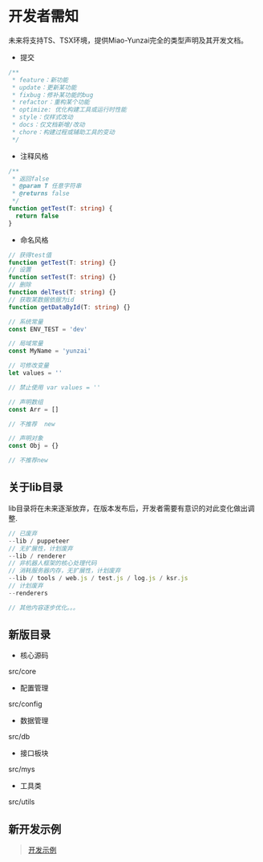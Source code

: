 # 开发者需知

未来将支持TS、TSX环境，提供Miao-Yunzai完全的类型声明及其开发文档。

- 提交

```ts
/**
 * feature：新功能
 * update：更新某功能
 * fixbug：修补某功能的bug
 * refactor：重构某个功能
 * optimize: 优化构建工具或运行时性能
 * style：仅样式改动
 * docs：仅文档新增/改动
 * chore：构建过程或辅助工具的变动
 */
```

- 注释风格

```ts
/**
 * 返回false
 * @param T 任意字符串
 * @returns false
 */
function getTest(T: string) {
  return false
}
```

- 命名风格

```ts
// 获得test值
function getTest(T: string) {}
// 设置
function setTest(T: string) {}
// 删除
function delTest(T: string) {}
// 获取某数据依据为id
function getDataById(T: string) {}

// 系统常量
const ENV_TEST = 'dev'

// 局域常量
const MyName = 'yunzai'

// 可修改变量
let values = ''

// 禁止使用 var values = ''

// 声明数组
const Arr = []

// 不推荐  new

// 声明对象
const Obj = {}

// 不推荐new
```

## 关于lib目录

lib目录将在未来逐渐放弃，在版本发布后，开发者需要有意识的对此变化做出调整.

```ts
// 已废弃
--lib / puppeteer
// 无扩展性，计划废弃
--lib / renderer
// 非机器人框架的核心处理代码
// 消耗服务器内存，无扩展性，计划废弃
--lib / tools / web.js / test.js / log.js / ksr.js
// 计划废弃
--renderers

// 其他内容逐步优化。。。
```

## 新版目录

- 核心源码

src/core

- 配置管理

src/config

- 数据管理

src/db

- 接口板块

src/mys

- 工具类

src/utils

## 新开发示例

> [开发示例](./example.md)
